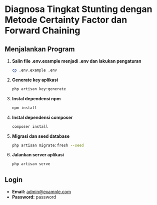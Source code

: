 # Diagnosa Tingkat Stunting dengan Metode Certainty Factor dan Forward Chaining

## Menjalankan Program

1. **Salin file .env.example menjadi .env dan lakukan pengaturan**
    ```bash
    cp .env.example .env
    ```

2. **Generate key aplikasi**
    ```bash
    php artisan key:generate
    ```

3. **Instal dependensi npm**
    ```bash
    npm install
    ```

4. **Instal dependensi composer**
    ```bash
    composer install
    ```

5. **Migrasi dan seed database**
    ```bash
    php artisan migrate:fresh --seed
    ```

6. **Jalankan server aplikasi**
    ```bash
    php artisan serve
    ```

## Login

- **Email:** admin@example.com
- **Password:** password
